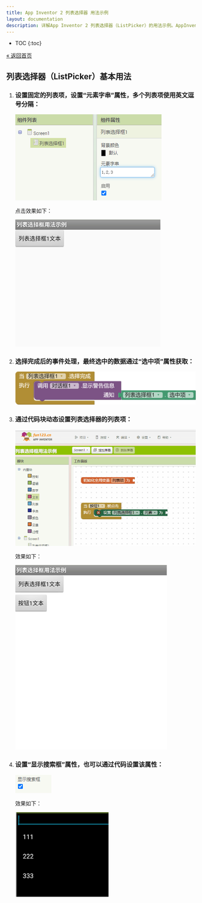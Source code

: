 ```yaml
---
title: App Inventor 2 列表选择器 用法示例
layout: documentation
description: 详解App Inventor 2 列表选择器（ListPicker）的用法示例。AppInventor列表选择器,AppInventor2列表选择器,用法示例。
---
```


* TOC
{:toc}

[&laquo; 返回首页](../index.html)

## 列表选择器（ListPicker）基本用法

1. ### 设置固定的列表项，设置“元素字串”属性，多个列表项使用**英文**逗号分隔：

    ![列表选择器_元素字串](images/列表选择器_元素字串.png)

    点击效果如下：

    ![列表选择器](images/列表选择器.gif)


1. ### 选择完成后的事件处理，最终选中的数据通过“选中项”属性获取：

    ![列表选择器_选择完成事件](images/列表选择器_选择完成事件.png)


1. ### 通过代码块动态设置列表选择器的列表项：
    
    ![列表选择器_动态设置](images/列表选择器_动态设置.gif)

    效果如下：

    ![列表选择器_动态设置效果](images/列表选择器_动态设置效果.gif)
    
    
1. ### 设置“显示搜索框”属性，也可以通过代码设置该属性：

    ![列表选择器_显示搜索框](images/列表选择器_显示搜索框.png)

    效果如下：

    ![列表选择器_搜索框](images/列表选择器_搜索框.png)
    
